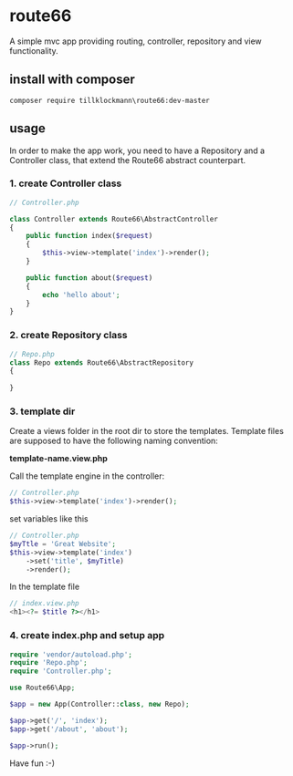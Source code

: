 # route66
A simple mvc app providing routing, controller, repository and view functionality.
## install with composer
```  
composer require tillklockmann\route66:dev-master
``` 

## usage
In order to make the app work, you need to have a Repository and a Controller class, that extend the Route66 abstract counterpart. 
### 1. create Controller class
```php
// Controller.php

class Controller extends Route66\AbstractController
{
    public function index($request)
    {
        $this->view->template('index')->render();
    }

    public function about($request)
    {
        echo 'hello about';
    }
}

```
### 2. create Repository class
```php
// Repo.php
class Repo extends Route66\AbstractRepository
{
    
}
```
### 3. template dir
Create a views folder in the root dir to store the templates. 
Template files are supposed to have the following naming convention:

**template-name.view.php**

Call the template engine in the controller:
```php
// Controller.php
$this->view->template('index')->render();
```
set variables like this
```php
// Controller.php
$myTtle = 'Great Website';
$this->view->template('index')
    ->set('title', $myTitle)
    ->render();
```
In the template file
```php
// index.view.php
<h1><?= $title ?></h1>
```
### 4. create index.php and setup app
```php
require 'vendor/autoload.php';
require 'Repo.php';
require 'Controller.php';

use Route66\App;

$app = new App(Controller::class, new Repo);

$app->get('/', 'index');
$app->get('/about', 'about');

$app->run();
```

Have fun :-)
